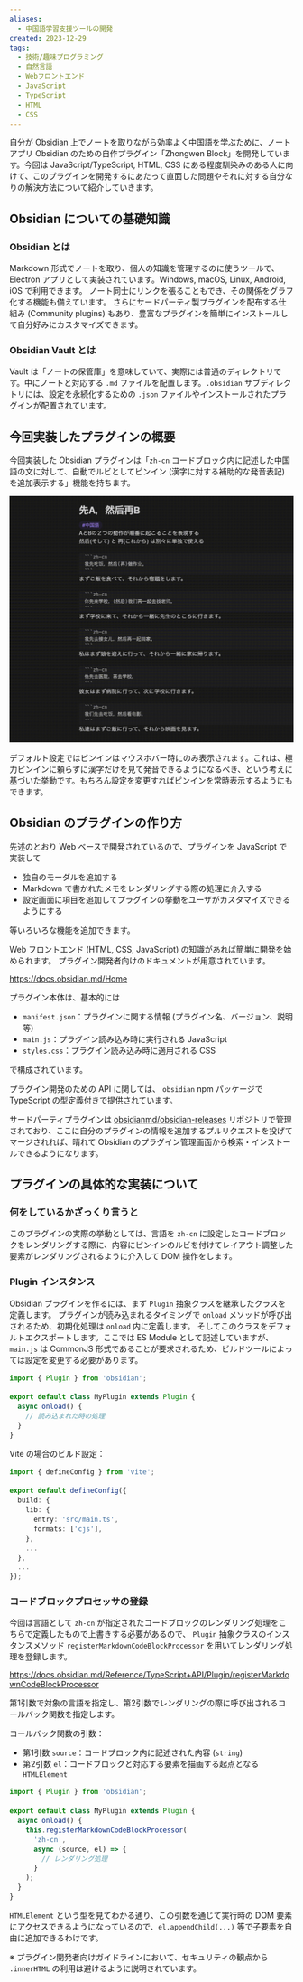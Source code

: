```yaml
---
aliases:
  - 中国語学習支援ツールの開発
created: 2023-12-29
tags:
  - 技術/趣味プログラミング
  - 自然言語
  - Webフロントエンド
  - JavaScript
  - TypeScript
  - HTML
  - CSS
---
```

自分が Obsidian 上でノートを取りながら効率よく中国語を学ぶために、ノートアプリ Obsidian のための自作プラグイン「Zhongwen Block」を開発しています。今回は JavaScript/TypeScript, HTML, CSS にある程度馴染みのある人に向けて、このプラグインを開発するにあたって直面した問題やそれに対する自分なりの解決方法について紹介していきます。

## Obsidian についての基礎知識

### Obsidian とは

Markdown 形式でノートを取り、個人の知識を管理するのに使うツールで、Electron アプリとして実装されています。Windows, macOS, Linux, Android, iOS で利用できます。
ノート同士にリンクを張ることもでき、その関係をグラフ化する機能も備えています。
さらにサードパーティ製プラグインを配布する仕組み (Community plugins) もあり、豊富なプラグインを簡単にインストールして自分好みにカスタマイズできます。

### Obsidian Vault とは

Vault は「ノートの保管庫」を意味していて、実際には普通のディレクトリです。中にノートと対応する `.md` ファイルを配置します。`.obsidian` サブディレクトリには、設定を永続化するための `.json` ファイルやインストールされたプラグインが配置されています。

## 今回実装したプラグインの概要

今回実装した Obsidian プラグインは「`zh-cn` コードブロック内に記述した中国語の文に対して、自動でルビとしてピンイン (漢字に対する補助的な発音表記) を追加表示する」機能を持ちます。

![画面録画](https://github.com/0918nobita/obsidian-zhongwen-block/blob/main/images/screen-recording.gif?raw=true)

デフォルト設定ではピンインはマウスホバー時にのみ表示されます。これは、極力ピンインに頼らずに漢字だけを見て発音できるようになるべき、という考えに基づいた挙動です。もちろん設定を変更すればピンインを常時表示するようにもできます。

## Obsidian のプラグインの作り方

先述のとおり Web ベースで開発されているので、プラグインを JavaScript で実装して

- 独自のモーダルを追加する
- Markdown で書かれたメモをレンダリングする際の処理に介入する
- 設定画面に項目を追加してプラグインの挙動をユーザがカスタマイズできるようにする

等いろいろな機能を追加できます。

Web フロントエンド (HTML, CSS, JavaScript) の知識があれば簡単に開発を始められます。
プラグイン開発者向けのドキュメントが用意されています。

https://docs.obsidian.md/Home

プラグイン本体は、基本的には

- `manifest.json`：プラグインに関する情報 (プラグイン名、バージョン、説明等)
- `main.js`：プラグイン読み込み時に実行される JavaScript
- `styles.css`：プラグイン読み込み時に適用される CSS

で構成されています。

プラグイン開発のための API に関しては、 `obsidian` npm パッケージで TypeScript の型定義付きで提供されています。

サードパーティプラグインは [obsidianmd/obsidian-releases](https://github.com/obsidianmd/obsidian-releases) リポジトリで管理されており、ここに自分のプラグインの情報を追加するプルリクエストを投げてマージされれば、晴れて Obsidian のプラグイン管理画面から検索・インストールできるようになります。

## プラグインの具体的な実装について

### 何をしているかざっくり言うと

このプラグインの実際の挙動としては、言語を `zh-cn` に設定したコードブロックをレンダリングする際に、内容にピンインのルビを付けてレイアウト調整した要素がレンダリングされるように介入して DOM 操作をします。

### Plugin インスタンス

Obsidian プラグインを作るには、まず `Plugin` 抽象クラスを継承したクラスを定義します。
プラグインが読み込まれるタイミングで `onload` メソッドが呼び出されるため、初期化処理は `onload` 内に定義します。
そしてこのクラスをデフォルトエクスポートします。ここでは ES Module として記述していますが、`main.js` は CommonJS 形式であることが要求されるため、ビルドツールによっては設定を変更する必要があります。

```typescript
import { Plugin } from 'obsidian';

export default class MyPlugin extends Plugin {
  async onload() {
    // 読み込まれた時の処理
  }
}
```

Vite の場合のビルド設定：

```typescript
import { defineConfig } from 'vite';

export default defineConfig({
  build: {
    lib: {
      entry: 'src/main.ts',
      formats: ['cjs'],
    },
    ...
  },
  ...
});
```

### コードブロックプロセッサの登録

今回は言語として `zh-cn` が指定されたコードブロックのレンダリング処理をこちらで定義したもので上書きする必要があるので、 `Plugin` 抽象クラスのインスタンスメソッド `registerMarkdownCodeBlockProcessor` を用いてレンダリング処理を登録します。

https://docs.obsidian.md/Reference/TypeScript+API/Plugin/registerMarkdownCodeBlockProcessor

第1引数で対象の言語を指定し、第2引数でレンダリングの際に呼び出されるコールバック関数を指定します。

コールバック関数の引数：

- 第1引数 `source`：コードブロック内に記述された内容 (`string`)
- 第2引数 `el`：コードブロックと対応する要素を描画する起点となる `HTMLElement`

```typescript
import { Plugin } from 'obsidian';

export default class MyPlugin extends Plugin {
  async onload() {
    this.registerMarkdownCodeBlockProcessor(
      'zh-cn',
      async (source, el) => {
        // レンダリング処理
      }
    );
  }
}
```

`HTMLElement` という型を見てわかる通り、この引数を通じて実行時の DOM 要素にアクセスできるようになっているので、`el.appendChild(...)` 等で子要素を自由に追加できるわけです。

※ プラグイン開発者向けガイドラインにおいて、セキュリティの観点から `.innerHTML` の利用は避けるように説明されています。
